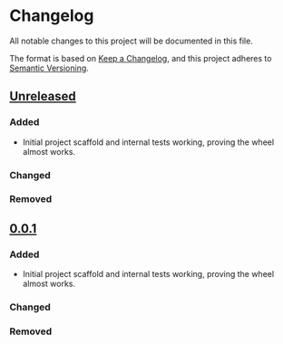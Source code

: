 # Changelog

All notable changes to this project will be documented in this file.

The format is based on [Keep a Changelog](https://keepachangelog.com/en/1.1.0/),
and this project adheres to [Semantic Versioning](https://semver.org/spec/v2.0.0.html).

## [Unreleased]

### Added

- Initial project scaffold and internal tests working, proving the wheel almost works.

### Changed

### Removed

## [0.0.1]

### Added

- Initial project scaffold and internal tests working, proving the wheel almost works.

### Changed

### Removed

[unreleased]: https://github.com/aignas/pytest-bazel/compare/v0.0.1...HEAD
[0.0.1]: https://github.com/aignas/pytest-bazel/releases/tag/v0.0.1
[0.0.0]: https://github.com/aignas/pytest-bazel/releases/tag/v0.0.0
